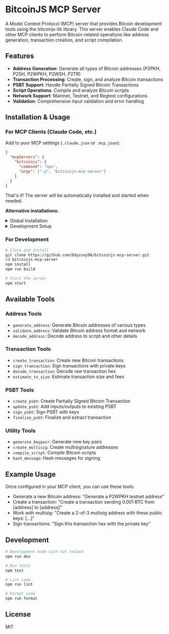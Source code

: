 # BitcoinJS MCP Server

A Model Context Protocol (MCP) server that provides Bitcoin development tools using the bitcoinjs-lib library. This server enables Claude Code and other MCP clients to perform Bitcoin-related operations like address generation, transaction creation, and script compilation.

## Features

- **Address Generation**: Generate all types of Bitcoin addresses (P2PKH, P2SH, P2WPKH, P2WSH, P2TR)
- **Transaction Processing**: Create, sign, and analyze Bitcoin transactions
- **PSBT Support**: Handle Partially Signed Bitcoin Transactions
- **Script Operations**: Compile and analyze Bitcoin scripts
- **Network Support**: Mainnet, Testnet, and Regtest configurations
- **Validation**: Comprehensive input validation and error handling

## Installation & Usage

### For MCP Clients (Claude Code, etc.)

Add to your MCP settings (`.claude.json` or `.mcp.json`):

```json
{
  "mcpServers": {
    "bitcoinjs": {
      "command": "npx",
      "args": ["-y", "bitcoinjs-mcp-server"]
    }
  }
}
```

That's it! The server will be automatically installed and started when needed.

**Alternative installations:**

<details>
<summary>Global Installation</summary>

```bash
npm install -g bitcoinjs-mcp-server
```

Then use:
```json
{
  "mcpServers": {
    "bitcoinjs": {
      "command": "bitcoinjs-mcp-server"
    }
  }
}
```
</details>

<details>
<summary>Development Setup</summary>

```bash
git clone https://github.com/Odyssey98/bitcoinjs-mcp-server.git
cd bitcoinjs-mcp-server
npm install && npm run build
```

Then use:
```json
{
  "mcpServers": {
    "bitcoinjs": {
      "command": "node",
      "args": ["dist/index.js"],
      "cwd": "/path/to/bitcoinjs-mcp-server"
    }
  }
}
```
</details>

### For Development

```bash
# Clone and install
git clone https://github.com/Odyssey98/bitcoinjs-mcp-server.git
cd bitcoinjs-mcp-server
npm install
npm run build

# Start the server
npm start
```

## Available Tools

### Address Tools

- `generate_address`: Generate Bitcoin addresses of various types
- `validate_address`: Validate Bitcoin address format and network
- `decode_address`: Decode address to script and other details

### Transaction Tools

- `create_transaction`: Create new Bitcoin transactions
- `sign_transaction`: Sign transactions with private keys
- `decode_transaction`: Decode raw transaction hex
- `estimate_tx_size`: Estimate transaction size and fees

### PSBT Tools

- `create_psbt`: Create Partially Signed Bitcoin Transaction
- `update_psbt`: Add inputs/outputs to existing PSBT
- `sign_psbt`: Sign PSBT with keys
- `finalize_psbt`: Finalize and extract transaction

### Utility Tools

- `generate_keypair`: Generate new key pairs
- `create_multisig`: Create multisignature addresses
- `compile_script`: Compile Bitcoin scripts
- `hash_message`: Hash messages for signing

## Example Usage

Once configured in your MCP client, you can use these tools:

- Generate a new Bitcoin address: "Generate a P2WPKH testnet address"
- Create a transaction: "Create a transaction sending 0.001 BTC from [address] to [address]"
- Work with multisig: "Create a 2-of-3 multisig address with these public keys: [...]"
- Sign transactions: "Sign this transaction hex with the private key"

## Development

```bash
# Development mode with hot reload
npm run dev

# Run tests
npm test

# Lint code
npm run lint

# Format code
npm run format
```

## License

MIT
